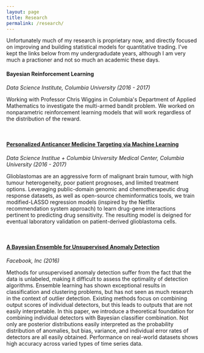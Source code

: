```yaml
---
layout: page
title: Research
permalink: /research/
---
```

Unfortunately much of my research is proprietary now, and directly focused on improving and building statistical models for quantitative trading. I've kept the links below from my undergradudate years, although I am very much a practioner and not so much an academic these days.

#### Bayesian Reinforcement Learning
*Data Science Institute, Columbia University (2016 - 2017)*

Working with Professor Chris Wiggins in Columbia's Department of Applied Mathematics to investigate the multi-armed bandit problem. 
We worked on nonparametric reinforcement learning models that will work regardless of the distribution of the reward. 

<br>

#### [Personalized Anticancer Medicine Targeting via Machine Learning](/assets/nflx_poster.pdf)
*Data Science Institue + Columbia University Medical Center, Columbia University (2016 - 2017)*

Glioblastomas are an aggressive form of malignant brain tumour, with high tumour heterogeneity, poor patient prognoses, and limited treatment options. Leveraging public-domain genomic and chemotherapeutic drug response datasets, as well as open-source cheminformatics tools, we train modified-LASSO regression models (inspired by the Netflix recommendation system approach) to learn drug-gene interactions pertinent to predicting drug sensitivity. The resulting model is deigned for eventual laboratory validation on patient-derived glioblastoma cells.

<br>

#### [A Bayesian Ensemble for Unsupervised Anomaly Detection](https://arxiv.org/abs/1610.07677)
*Facebook, Inc (2016)*

Methods for unsupervised anomaly detection suffer from the fact that the data is unlabeled, making it difficult to assess the optimality of detection algorithms. Ensemble learning has shown exceptional results in classification and clustering problems, but has not seen as much research in the context of outlier detection. Existing methods focus on combining output scores of individual detectors, but this leads to outputs that are not easily interpretable. In this paper, we introduce a theoretical foundation for combining individual detectors with Bayesian classifier combination. Not only are posterior distributions easily interpreted as the probability distribution of anomalies, but bias, variance, and individual error rates of detectors are all easily obtained. Performance on real-world datasets shows high accuracy across varied types of time series data.

